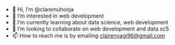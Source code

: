 - 👋 Hi, I’m @claremuhonja
- 👀 I’m interested in web development 
- 🌱 I’m currently learning about data science, web development 
- 💞️ I’m looking to collaborate on web development and data sc5
- 📫 How to reach me is by emailing clairenyagi96@gmail.com 

<!---
claremuhonja/claremuhonja is a lady with no background in IT but is looking to gain skills in web development and data science.
You can click the Preview link to take a look at your changes.
--->
